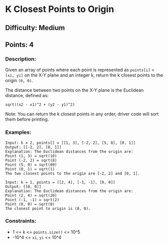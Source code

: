 # K Closest Points to Origin
## Difficulty: Medium
## Points: 4
### Description:
Given an array of points where each point is represented as `points[i]` = `[xi, yi]` on the X-Y plane and an integer k, return the k closest points to the origin `(0, 0)`.

The distance between two points on the X-Y plane is the Euclidean distance, defined as: 
```
sqrt((x2 - x1)^2 + (y2 - y1)^2)
```
Note: You can return the k closest points in any order, driver code will sort them before printing.

### Examples:
```
Input: k = 2, points[] = [[1, 3], [-2, 2], [5, 8], [0, 1]]
Output: [[-2, 2], [0, 1]]
Explanation: The Euclidean distances from the origin are:
Point (1, 3) = sqrt(10)
Point (-2, 2) = sqrt(8)
Point (5, 8) = sqrt(89)
Point (0, 1) = sqrt(1)
The two closest points to the origin are [-2, 2] and [0, 1].
```
```
Input: k = 1, points = [[2, 4], [-1, -1], [0, 0]]
Output: [[0, 0]]
Explanation: The Euclidean distances from the origin are:
Point (2, 4) = sqrt(20)
Point (-1, -1) = sqrt(2)
Point (0, 0) = sqrt(0)
The closest point to origin is (0, 0).
```

### Constraints:

- 1 <= k <= `points.size()` <= 10^5
- -10^4 <= `xi`, `yi` <= 10^4